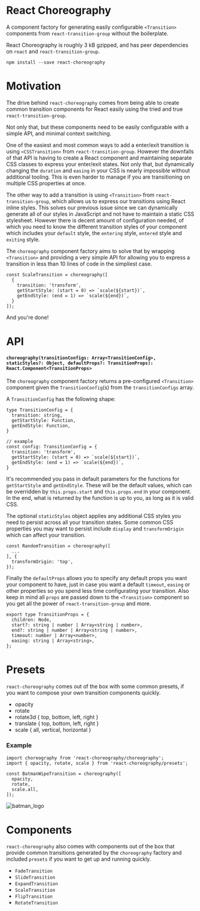 # React Choreography

A component factory for generating easily configurable `<Transition>` components from `react-transition-group` without the boilerplate.

React Choreography is roughly 3 kB gzipped, and has peer dependencies on `react` and `react-transition-group`.
```
npm install --save react-choreography
```

# Motivation
The drive behind `react-choreography` comes from being able to create common transition components for React easily using the tried and true `react-transition-group`.

Not only that, but these components need to be easily configurable with a simple API, and minimal context switching.

One of the easiest and most common ways to add a enter/exit transition is using `<CSSTransition>` from `react-transition-group`. However the downfalls of that API is having to create a React component and maintaining separate CSS classes to express your enter/exit states. Not only that, but dynamically changing the `duration` and `easing` in your CSS is nearly impossible without additional tooling. This is even harder to manage if you are transitioning on multiple CSS properties at once.

The other way to add a transition is using `<Transition>` from `react-transition-group`, which allows us to express our transitions using React inline styles. This solves our previous issue since we can dynamically generate all of our styles in JavaScript and not have to maintain a static CSS stylesheet. However there is decent amount of configuration needed, of which you need to know the different transition styles of your component which includes your `default` style, the `entering` style, `entered` style and `exiting` style.

The `choreography` component factory aims to solve that by wrapping `<Transition>` and providing a very simple API for allowing you to express a transition in less than 10 lines of code in the simpliest case.

```
const ScaleTransition = choreography([
  {
    transition: 'transform',
    getStartStyle: (start = 0) => `scale(${start})`,
    getEndStyle: (end = 1) => `scale(${end})`,
  }
]);
```

And you're done!
# API
#### `choreography(transitionConfigs: Array<TransitionConfig>, staticStyles?: Object, defaultProps?: TransitionProps): React.Component<TransitionProps>`

The `choreography` component factory returns a pre-configured `<Transition>` component given the `TransitionConfig`(s) from the `transitionConfigs` array.

A `TransitionConfig` has the following shape:
```
type TransitionConfig = {
  transition: string,
  getStartStyle: Function,
  getEndStyle: Function,
}

// example
const config: TransitionConfig = {
  transition: 'transform',
  getStartStyle: (start = 0) => `scale(${start})`,
  getEndStyle: (end = 1) => `scale(${end})`,
}
```

It's recommended you pass in default parameters for the functions for `getStartStyle` and `getEndStyle`. These will be the default values, which can be overridden by `this.props.start` and `this.props.end` in your component. In the end, what is returned by the function is up to you, as long as it is valid CSS.

The optional `staticStyles` object applies any additional CSS styles you need to persist across all your transition states. Some common CSS properties you may want to persist include `display` and `transformOrigin` which can affect your transition.

```
const RandomTransition = choreography([
  ...
], {
  transformOrigin: 'top',
});
```
Finally the `defaultProps` allows you to specify any default props you want your component to have, just in case you want a default `timeout`, `easing` or other properties so you spend less time configurating your transition. Also keep in mind all `props` are passed down to the `<Transition>` component so you get all the power of `react-transition-group` and more.

```
export type TransitionProps = {
  children: Node,
  start?: string | number | Array<string | number>,
  end?: string | number | Array<string | number>,
  timeout: number | Array<number>,
  easing: string | Array<string>,
};
```

# Presets
`react-choreography` comes out of the box with some common presets, if you want to compose your own transition components quickly.

- opacity
- rotate
- rotate3d { top, bottom, left, right }
- translate { top, bottom, left, right }
- scale { all, vertical, horizontal }

### Example
```
import choreography from 'react-choreography/choreography';
import { opacity, rotate, scale } from 'react-choreography/presets';

const BatmanWipeTransition = choreography([
  opacity,
  rotate,
  scale.all,
]);
```

![batman_logo](https://user-images.githubusercontent.com/4651424/34085227-29b25146-e35b-11e7-9b44-645e67775330.gif)

# Components
`react-choreography` also comes with components out of the box that provide common transitions generated by the `choreography` factory and included `presets` if you want to get up and running quickly.

- `FadeTransition`
- `SlideTransition`
- `ExpandTransition`
- `ScaleTransition`
- `FlipTransition`
- `RotateTransition`
